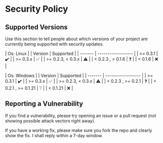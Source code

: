 # Security Policy

## Supported Versions

Use this section to tell people about which versions of your project are
currently being supported with security updates.


| Os: Linux          |
| Version | Supported          |
| ------- | ------------------ |
| >= 0.3.1   | :heavy_check_mark: |
| >= 0.3.x   | :white_check_mark: |
| >= 0.2.3, < 0.3.x   | :warning: |
| < 0.2.3 , > 0.1.6   | :question: |
| < 0.1.6   | :x: |

| Os: Windows          |
| Version | Supported          |
| ------- | ------------------ |
| >= 0.3.1   | :heavy_check_mark: |
| >= 0.3.x   | :white_check_mark: |
| >= 0.2.3, < 0.3.x   | :warning: |
| < 0.2.3 , >= 0.2.1  | :question: |
| < 0.2.1 , >= 0.1.21  | :grey_question: |
| < 0.1.21 | :x: |

## Reporting a Vulnerability

If you find a vulnerability, please try opening an issue or a pull request (not showing possible attack vectors right away).

If you have a working fix, please make sure you fork the repo and clearly show the fix. I shall reply within a 7-day window.
